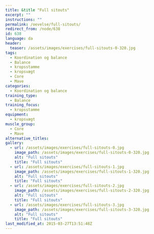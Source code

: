 ```yaml
---
title: &title "Full sitouts"
excerpt: ""
instructions: ""
permalink: /oevelse/full-sitouts/
redirect_from: /node/638
id: 638
language: da
header:
  teaser: /assets/images/exercises/full-sitouts-0-320.jpg
tags:
  - Koordination og balance
  - Balance
  - kropsstamme
  - kropsvægt
  - Core
  - Mave
categories:
  - Koordination og balance
training_type: 
  - Balance
training_focus: 
  - kropsstamme
equipment:
  - kropsvægt
muscle_group:
  - Core
  - Mave
alternative_titles:
gallery:
  - url: /assets/images/exercises/full-sitouts-0.jpg
    image_path: /assets/images/exercises/full-sitouts-0-320.jpg
    alt: "Full sitouts"
    title: "Full sitouts"
  - url: /assets/images/exercises/full-sitouts-1.jpg
    image_path: /assets/images/exercises/full-sitouts-1-320.jpg
    alt: "Full sitouts"
    title: "Full sitouts"
  - url: /assets/images/exercises/full-sitouts-2.jpg
    image_path: /assets/images/exercises/full-sitouts-2-320.jpg
    alt: "Full sitouts"
    title: "Full sitouts"
  - url: /assets/images/exercises/full-sitouts-3.jpg
    image_path: /assets/images/exercises/full-sitouts-3-320.jpg
    alt: "Full sitouts"
    title: "Full sitouts"
last_modified_at: 2015-03-27T13:51:48Z
---
```

